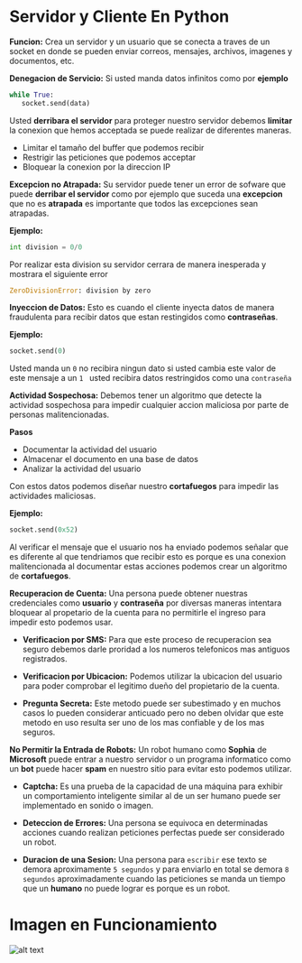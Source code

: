 # Servidor y Cliente En Python

**Funcion:** Crea un servidor y un usuario que se conecta a traves de un socket en donde se pueden enviar correos, mensajes, archivos, imagenes y documentos, etc.

**Denegacion de Servicio:** Si usted manda datos infinitos como por **ejemplo**

   ```python
while True:
      socket.send(data)
```
Usted **derribara el servidor** para proteger nuestro servidor debemos **limitar** la conexion que hemos acceptada se puede realizar de diferentes maneras.

* Limitar el tamaño del buffer que podemos recibir
* Restrigir las peticiones que podemos acceptar
* Bloquear la conexion por la direccion IP


**Excepcion no Atrapada:** Su servidor puede tener un error de sofware que puede **derribar el servidor** como por ejemplo que suceda una **excepcion** que no es **atrapada** es importante que todos las excepciones sean atrapadas.

**Ejemplo:**
   ```python
  int division = 0/0
```
Por realizar esta division su servidor cerrara de manera inesperada y mostrara el siguiente error
   ```python
ZeroDivisionError: division by zero
```

**Inyeccion de Datos:** Esto es cuando el cliente inyecta datos de manera fraudulenta para recibir datos que estan restingidos como **contraseñas**.

**Ejemplo:**
   ```python
socket.send(0)
```

Usted manda un ```0``` no recibira ningun dato si usted cambia este valor de este mensaje a un ```1 ``` usted recibira datos restringidos como una ```contraseña``` 

**Actividad Sospechosa:** Debemos tener un algoritmo que detecte la actividad sospechosa para impedir cualquier accion maliciosa por parte de personas malitencionadas.

**Pasos**
* Documentar la actividad del usuario
* Almacenar el documento en una base de datos
* Analizar la actividad del usuario

Con estos datos podemos diseñar nuestro **cortafuegos** para impedir las actividades maliciosas.

**Ejemplo:**
 ```python
socket.send(0x52)
```
Al verificar el mensaje que el usuario nos ha enviado podemos señalar que es diferente al que tendriamos que recibir esto es porque es una conexion malitencionada al documentar estas acciones podemos crear un algoritmo de **cortafuegos**.

**Recuperacion de Cuenta:** Una persona puede obtener nuestras credenciales como **usuario** y **contraseña** por diversas maneras intentara bloquear al propetario de la cuenta para no permitirle el ingreso para impedir esto podemos usar.

* **Verificacion por SMS:** Para que este proceso de recuperacion sea seguro debemos darle proridad a los numeros telefonicos mas antiguos registrados.

* **Verificacion por Ubicacion:** Podemos utilizar la ubicacion del usuario para poder comprobar el legitimo dueño del propietario de la cuenta.

* **Pregunta Secreta:** Este metodo puede ser subestimado y en muchos casos lo pueden considerar anticuado pero no deben olvidar que este metodo en uso resulta ser uno de los mas confiable y de los mas seguros.

**No Permitir la Entrada de Robots:** Un robot humano como **Sophia** de **Microsoft** puede entrar a nuestro servidor o un programa informatico como un **bot** puede hacer **spam** en nuestro sitio para evitar esto podemos utilizar.

* **Captcha:** Es una prueba de la capacidad de una máquina para exhibir un comportamiento inteligente similar al de un ser humano puede ser implementado en sonido o imagen.

* **Deteccion de Errores:** Una persona se equivoca en determinadas acciones cuando realizan peticiones perfectas puede ser considerado un robot.

* **Duracion de una Sesion:** Una persona para ```escribir``` ese texto se demora aproximamente ```5 segundos``` y para enviarlo  en total se demora ```8 segundos``` aproximadamente cuando las peticiones se manda un tiempo que un **humano** no puede lograr es porque es un robot.

# Imagen en Funcionamiento
![alt text](https://github.com/IDiegoUlises/Servidor-y-Cliente-En-Python/blob/master/images/servidor-y-cliente-python-funcionando.png)








